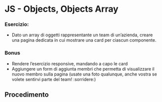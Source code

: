 # JS - Objects, Objects Array

### Esercizio:

- Dato un array di oggetti rappresentante un team di un’azienda, creare una pagina dedicata in cui mostrare una card per ciascun componente.

### **Bonus**

- Rendere l’esercizio responsive, mandando a capo le card
- Aggiungere un form di aggiunta membri che permetta di visualizzare il nuovo membro sulla pagina (usate una foto qualunque, anche vostra se volete sentirvi parte del team! :sorridere:)

## Procedimento

